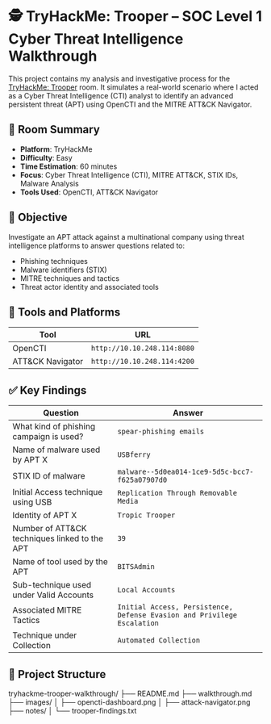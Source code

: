 # 🕵️ TryHackMe: Trooper – SOC Level 1 Cyber Threat Intelligence Walkthrough

This project contains my analysis and investigative process for the [TryHackMe: Trooper](https://tryhackme.com/room/trooper) room. It simulates a real-world scenario where I acted as a Cyber Threat Intelligence (CTI) analyst to identify an advanced persistent threat (APT) using OpenCTI and the MITRE ATT&CK Navigator.

## 🧠 Room Summary

- **Platform**: TryHackMe  
- **Difficulty**: Easy  
- **Time Estimation**: 60 minutes  
- **Focus**: Cyber Threat Intelligence (CTI), MITRE ATT&CK, STIX IDs, Malware Analysis  
- **Tools Used**: OpenCTI, ATT&CK Navigator

## 🎯 Objective

Investigate an APT attack against a multinational company using threat intelligence platforms to answer questions related to:

- Phishing techniques
- Malware identifiers (STIX)
- MITRE techniques and tactics
- Threat actor identity and associated tools

## 🔧 Tools and Platforms

| Tool              | URL                          |
|-------------------|------------------------------|
| OpenCTI           | `http://10.10.248.114:8080`  |
| ATT&CK Navigator  | `http://10.10.248.114:4200`  |

## ✅ Key Findings

| Question                                              | Answer                                |
|-------------------------------------------------------|----------------------------------------|
| What kind of phishing campaign is used?              | `spear-phishing emails`               |
| Name of malware used by APT X                         | `USBferry`                             |
| STIX ID of malware                                    | `malware--5d0ea014-1ce9-5d5c-bcc7-f625a07907d0` |
| Initial Access technique using USB                    | `Replication Through Removable Media`            |
| Identity of APT X                                     | `Tropic Trooper`                       |
| Number of ATT&CK techniques linked to the APT         | `39`                                    |
| Name of tool used by the APT                          | `BITSAdmin`                              |
| Sub-technique used under Valid Accounts               | `Local Accounts`                       |
| Associated MITRE Tactics                              | `Initial Access, Persistence,  Defense Evasion and Privilege Escalation` |
| Technique under Collection                            | `Automated Collection`                       |

## 📁 Project Structure

tryhackme-trooper-walkthrough/
├── README.md
├── walkthrough.md
├── images/
│ ├── opencti-dashboard.png
│ ├── attack-navigator.png
├── notes/
│ └── trooper-findings.txt

